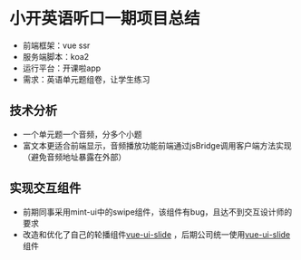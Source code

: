 # 小开英语听口一期项目总结

- 前端框架：vue ssr
- 服务端脚本：koa2
- 运行平台：开课啦app
- 需求：英语单元题组卷，让学生练习

## 技术分析
- 一个单元题一个音频，分多个小题
- 富文本更适合前端显示，音频播放功能前端通过jsBridge调用客户端方法实现（避免音频地址暴露在外部）

## 实现交互组件
- 前期同事采用mint-ui中的swipe组件，该组件有bug，且达不到交互设计师的要求
- 改造和优化了自己的轮播组件[vue-ui-slide](https://www.npmjs.com/package/vue-ui-slide) ，后期公司统一使用[vue-ui-slide](https://www.npmjs.com/package/vue-ui-slide)组件
